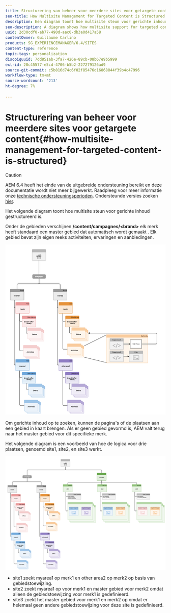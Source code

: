 ```yaml
---
title: Structurering van beheer voor meerdere sites voor getargete content
seo-title: How Multisite Management for Targeted Content is Structured
description: Een diagram toont hoe multisite steun voor gerichte inhoud gestructureerd is
seo-description: A diagram shows how multisite support for targeted content is structured
uuid: 2d30cdf0-ab77-490d-aac0-db3a0d417a58
contentOwner: Guillaume Carlino
products: SG_EXPERIENCEMANAGER/6.4/SITES
content-type: reference
topic-tags: personalization
discoiquuid: 7dd851ab-3fa7-426e-89cb-08b67e9b5999
exl-id: 28c45577-e5cd-4706-b5b2-227279126ad9
source-git-commit: c5b816d74c6f02f85476d16868844f39b4c47996
workflow-type: tm+mt
source-wordcount: '213'
ht-degree: 7%

---
```


# Structurering van beheer voor meerdere sites voor getargete content{#how-multisite-management-for-targeted-content-is-structured}

>[!CAUTION]
>
>AEM 6.4 heeft het einde van de uitgebreide ondersteuning bereikt en deze documentatie wordt niet meer bijgewerkt. Raadpleeg voor meer informatie onze [technische ondersteuningsperioden](https://helpx.adobe.com/support/programs/eol-matrix.html). Ondersteunde versies zoeken [hier](https://experienceleague.adobe.com/docs/).

Het volgende diagram toont hoe multisite steun voor gerichte inhoud gestructureerd is.

Onder de gebieden verschijnen **/content/campagnes/&lt;brand>** elk merk heeft standaard een master gebied dat automatisch wordt gemaakt . Elk gebied bevat zijn eigen reeks activiteiten, ervaringen en aanbiedingen.

![chlimage_1-268](assets/chlimage_1-268.png)

Om gerichte inhoud op te zoeken, kunnen de pagina&#39;s of de plaatsen aan een gebied in kaart brengen. Als er geen gebied gevormd is, AEM valt terug naar het master gebied voor dit specifieke merk.

Het volgende diagram is een voorbeeld van hoe de logica voor drie plaatsen, genoemd site1, site2, en site3 werkt.

![chlimage_1-269](assets/chlimage_1-269.png)

* site1 zoekt myarea1 op merk1 en other area2 op merk2 op basis van gebiedstoewijzing.
* site2 zoekt myarea1 op voor merk1 en master gebied voor merk2 omdat alleen de gebiedstoewijzing voor merk1 is gedefinieerd.
* site3 zoekt het master gebied voor merk1 en merk2 op omdat er helemaal geen andere gebiedstoewijzing voor deze site is gedefinieerd.
